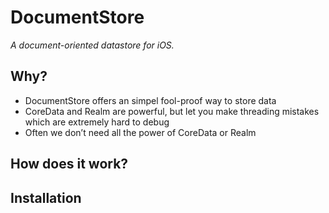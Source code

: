 # DocumentStore
_A document-oriented datastore for iOS._

## Why?

- DocumentStore offers an simpel fool-proof way to store data
- CoreData and Realm are powerful, but let you make threading mistakes which are extremely hard to debug
- Often we don’t need all the power of CoreData or Realm

## How does it work?



## Installation


